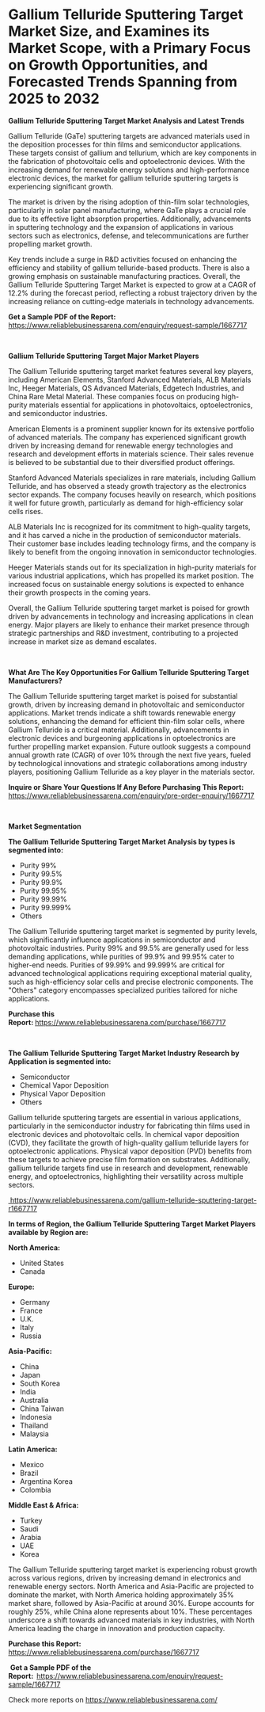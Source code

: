 <p><h1>Gallium Telluride Sputtering Target Market Size, and Examines its Market Scope, with a Primary Focus on Growth Opportunities, and Forecasted Trends Spanning from 2025 to 2032</h1></p><p><strong>Gallium Telluride Sputtering Target Market Analysis and Latest Trends</strong></p>
<p><p>Gallium Telluride (GaTe) sputtering targets are advanced materials used in the deposition processes for thin films and semiconductor applications. These targets consist of gallium and tellurium, which are key components in the fabrication of photovoltaic cells and optoelectronic devices. With the increasing demand for renewable energy solutions and high-performance electronic devices, the market for gallium telluride sputtering targets is experiencing significant growth.</p><p>The market is driven by the rising adoption of thin-film solar technologies, particularly in solar panel manufacturing, where GaTe plays a crucial role due to its effective light absorption properties. Additionally, advancements in sputtering technology and the expansion of applications in various sectors such as electronics, defense, and telecommunications are further propelling market growth.</p><p>Key trends include a surge in R&D activities focused on enhancing the efficiency and stability of gallium telluride-based products. There is also a growing emphasis on sustainable manufacturing practices. Overall, the Gallium Telluride Sputtering Target Market is expected to grow at a CAGR of 12.2% during the forecast period, reflecting a robust trajectory driven by the increasing reliance on cutting-edge materials in technology advancements.</p></p>
<p><strong>Get a Sample PDF of the Report:&nbsp;</strong> <a href="https://www.reliablebusinessarena.com/enquiry/request-sample/1667717?utm_campaign=3041&utm_medium=2&utm_source=Github&utm_content=ia&utm_term=08032025&utm_id=gallium-telluride-sputtering-target">https://www.reliablebusinessarena.com/enquiry/request-sample/1667717</a></p>
<p>&nbsp;</p>
<p><strong>Gallium Telluride Sputtering Target Major Market Players</strong></p>
<p><p>The Gallium Telluride sputtering target market features several key players, including American Elements, Stanford Advanced Materials, ALB Materials Inc, Heeger Materials, QS Advanced Materials, Edgetech Industries, and China Rare Metal Material. These companies focus on producing high-purity materials essential for applications in photovoltaics, optoelectronics, and semiconductor industries.</p><p>American Elements is a prominent supplier known for its extensive portfolio of advanced materials. The company has experienced significant growth driven by increasing demand for renewable energy technologies and research and development efforts in materials science. Their sales revenue is believed to be substantial due to their diversified product offerings.</p><p>Stanford Advanced Materials specializes in rare materials, including Gallium Telluride, and has observed a steady growth trajectory as the electronics sector expands. The company focuses heavily on research, which positions it well for future growth, particularly as demand for high-efficiency solar cells rises.</p><p>ALB Materials Inc is recognized for its commitment to high-quality targets, and it has carved a niche in the production of semiconductor materials. Their customer base includes leading technology firms, and the company is likely to benefit from the ongoing innovation in semiconductor technologies.</p><p>Heeger Materials stands out for its specialization in high-purity materials for various industrial applications, which has propelled its market position. The increased focus on sustainable energy solutions is expected to enhance their growth prospects in the coming years.</p><p>Overall, the Gallium Telluride sputtering target market is poised for growth driven by advancements in technology and increasing applications in clean energy. Major players are likely to enhance their market presence through strategic partnerships and R&D investment, contributing to a projected increase in market size as demand escalates.</p></p>
<p>&nbsp;</p>
<p><strong>What Are The Key Opportunities For Gallium Telluride Sputtering Target Manufacturers?</strong></p>
<p><p>The Gallium Telluride sputtering target market is poised for substantial growth, driven by increasing demand in photovoltaic and semiconductor applications. Market trends indicate a shift towards renewable energy solutions, enhancing the demand for efficient thin-film solar cells, where Gallium Telluride is a critical material. Additionally, advancements in electronic devices and burgeoning applications in optoelectronics are further propelling market expansion. Future outlook suggests a compound annual growth rate (CAGR) of over 10% through the next five years, fueled by technological innovations and strategic collaborations among industry players, positioning Gallium Telluride as a key player in the materials sector.</p></p>
<p><strong>Inquire or Share Your Questions If Any Before Purchasing This Report:</strong> <a href="https://www.reliablebusinessarena.com/enquiry/pre-order-enquiry/1667717?utm_campaign=3041&utm_medium=2&utm_source=Github&utm_content=ia&utm_term=08032025&utm_id=gallium-telluride-sputtering-target">https://www.reliablebusinessarena.com/enquiry/pre-order-enquiry/1667717</a></p>
<p>&nbsp;</p>
<p><strong>Market Segmentation</strong></p>
<p><strong>The Gallium Telluride Sputtering Target Market Analysis by types is segmented into:</strong></p>
<p><ul><li>Purity 99%</li><li>Purity 99.5%</li><li>Purity 99.9%</li><li>Purity 99.95%</li><li>Purity 99.99%</li><li>Purity 99.999%</li><li>Others</li></ul></p>
<p><p>The Gallium Telluride sputtering target market is segmented by purity levels, which significantly influence applications in semiconductor and photovoltaic industries. Purity 99% and 99.5% are generally used for less demanding applications, while purities of 99.9% and 99.95% cater to higher-end needs. Purities of 99.99% and 99.999% are critical for advanced technological applications requiring exceptional material quality, such as high-efficiency solar cells and precise electronic components. The "Others" category encompasses specialized purities tailored for niche applications.</p></p>
<p><strong>Purchase this Report:&nbsp;</strong><a href="https://www.reliablebusinessarena.com/purchase/1667717?utm_campaign=3041&utm_medium=2&utm_source=Github&utm_content=ia&utm_term=08032025&utm_id=gallium-telluride-sputtering-target">https://www.reliablebusinessarena.com/purchase/1667717</a></p>
<p>&nbsp;</p>
<p><strong>The Gallium Telluride Sputtering Target Market Industry Research by Application is segmented into:</strong></p>
<p><ul><li>Semiconductor</li><li>Chemical Vapor Deposition</li><li>Physical Vapor Deposition</li><li>Others</li></ul></p>
<p><p>Gallium telluride sputtering targets are essential in various applications, particularly in the semiconductor industry for fabricating thin films used in electronic devices and photovoltaic cells. In chemical vapor deposition (CVD), they facilitate the growth of high-quality gallium telluride layers for optoelectronic applications. Physical vapor deposition (PVD) benefits from these targets to achieve precise film formation on substrates. Additionally, gallium telluride targets find use in research and development, renewable energy, and optoelectronics, highlighting their versatility across multiple sectors.</p></p>
<p><a href="https://www.reliablebusinessarena.com/gallium-telluride-sputtering-target-r1667717?utm_campaign=3041&utm_medium=2&utm_source=Github&utm_content=ia&utm_term=08032025&utm_id=gallium-telluride-sputtering-target">&nbsp;https://www.reliablebusinessarena.com/gallium-telluride-sputtering-target-r1667717</a></p>
<p><strong>In terms of Region, the Gallium Telluride Sputtering Target Market Players available by Region are:</strong></p>
<p>
    <p> <strong> North America: </strong>
        <ul>
            <li>United States</li>
            <li>Canada</li>
        </ul>
        </p> 
    <p> <strong> Europe: </strong>
        <ul>
            <li>Germany</li>
            <li>France</li>
            <li>U.K.</li>
            <li>Italy</li>
            <li>Russia</li>
        </ul>
        </p> 
    <p> <strong> Asia-Pacific: </strong>
        <ul>
            <li>China</li>
            <li>Japan</li>
            <li>South Korea</li>
            <li>India</li>
            <li>Australia</li>
            <li>China Taiwan</li>
            <li>Indonesia</li>
            <li>Thailand</li>
            <li>Malaysia</li>
        </ul>
        </p> 
    <p> <strong> Latin America: </strong>
        <ul>
            <li>Mexico</li>
            <li>Brazil</li>
            <li>Argentina Korea</li>
            <li>Colombia</li>
        </ul>
        </p> 
    <p> <strong> Middle East & Africa: </strong>
        <ul>
            <li>Turkey</li>
            <li>Saudi</li>
            <li>Arabia</li>
            <li>UAE</li>
            <li>Korea</li>
        </ul>
    </p>
    </p>
<p><p>The Gallium Telluride sputtering target market is experiencing robust growth across various regions, driven by increasing demand in electronics and renewable energy sectors. North America and Asia-Pacific are projected to dominate the market, with North America holding approximately 35% market share, followed by Asia-Pacific at around 30%. Europe accounts for roughly 25%, while China alone represents about 10%. These percentages underscore a shift towards advanced materials in key industries, with North America leading the charge in innovation and production capacity.</p></p>
<p><strong>Purchase this Report: </strong><a href="https://www.reliablebusinessarena.com/purchase/1667717?utm_campaign=3041&utm_medium=2&utm_source=Github&utm_content=ia&utm_term=08032025&utm_id=gallium-telluride-sputtering-target">https://www.reliablebusinessarena.com/purchase/1667717</a></p>
<p>&nbsp;<strong>Get a Sample PDF of the Report:&nbsp;&nbsp;</strong><a href="https://www.reliablebusinessarena.com/enquiry/request-sample/1667717?utm_campaign=3041&utm_medium=2&utm_source=Github&utm_content=ia&utm_term=08032025&utm_id=gallium-telluride-sputtering-target">https://www.reliablebusinessarena.com/enquiry/request-sample/1667717</a></p>
<p><strong></strong></p>
<p>Check more reports on <a href="https://www.reliablebusinessarena.com/?utm_campaign=3041&utm_medium=2&utm_source=Github&utm_content=ia&utm_term=08032025&utm_id=gallium-telluride-sputtering-target">https://www.reliablebusinessarena.com/</a></p>